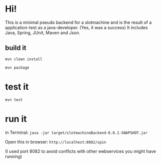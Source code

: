 # Hi!
This is a minimal pseudo backend for a slotmachine and is the result of a application-test as a java-developer. (Yes, it was a success)
It includes Java, Spring, JUnit, Maven and Json.

## build it
`mvn clean install`

`mvn package`


# test it
`mvn test`

# run it
in Terminal:
`java -jar target/slotmachineBackend-0.0.1-SNAPSHOT.jar`

Open this in browser: 
`http://localhost:8082/spin`

(I used port 8082 to avoid conflicts with other webservices you might have running)


